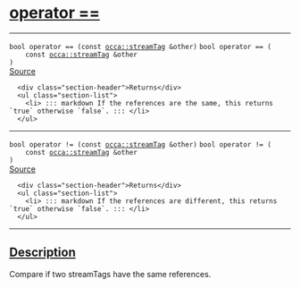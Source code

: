 
<h1 id="operator ==">
 <a href="#/api/streamTag/operator_equals" class="anchor">
   <span>operator ==</span>
  </a>
</h1>

<div class="signature">

<hr>

  <div class="definition-container">
    <div class="definition">
      <code class="desktop-only"><span class="token keyword">bool</span> operator == (<span class="token keyword">const</span> <a href="#/api/streamTag/">occa::streamTag</a> &other)</code>
      <code class="mobile-only"><span class="token keyword">bool</span> operator == (
    <span class="token keyword">const</span> <a href="#/api/streamTag/">occa::streamTag</a> &other
)</code>
      <div class="flex-spacing"></div>
      <a href="https://github.com/libocca/occa/blob/22da1992/include/occa/core/streamTag.hpp#L100" target="_blank">Source</a>
    </div>
    <div class="description">

      <div class="section-header">Returns</div>
      <ul class="section-list">
        <li> ::: markdown If the references are the same, this returns `true` otherwise `false`. ::: </li>
      </ul>
</div>
  </div>

<hr>

  <div class="definition-container">
    <div class="definition">
      <code class="desktop-only"><span class="token keyword">bool</span> operator != (<span class="token keyword">const</span> <a href="#/api/streamTag/">occa::streamTag</a> &other)</code>
      <code class="mobile-only"><span class="token keyword">bool</span> operator != (
    <span class="token keyword">const</span> <a href="#/api/streamTag/">occa::streamTag</a> &other
)</code>
      <div class="flex-spacing"></div>
      <a href="https://github.com/libocca/occa/blob/22da1992/include/occa/core/streamTag.hpp#L113" target="_blank">Source</a>
    </div>
    <div class="description">

      <div class="section-header">Returns</div>
      <ul class="section-list">
        <li> ::: markdown If the references are different, this returns `true` otherwise `false`. ::: </li>
      </ul>
</div>
  </div>

  <hr>
</div>


<h2 id="description">
 <a href="#/api/streamTag/operator_equals?id=description" class="anchor">
   <span>Description</span>
  </a>
</h2>

Compare if two streamTags have the same references.
